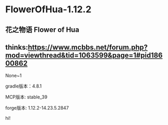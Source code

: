 # FlowerOfHua-1.12.2
花之物语
Flower of Hua
----------------------------
thinks:https://www.mcbbs.net/forum.php?mod=viewthread&tid=1063599&page=1#pid18600862
----------------------------
None~1

gradle版本：4.8.1

MCP版本: stable_39

forge版本: 1.12.2-14.23.5.2847


hi!
